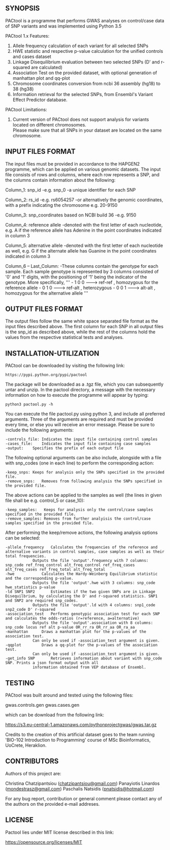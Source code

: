## SYNOPSIS


PACtool is a programme that performs GWAS analyses on control/case data of SNP variants and was implemented using Python 3.5

PACtool 1.x Features:
   
1. Allele frequency calculation of each variant for all selected SNPs
2. HWE statistic and  respective p-value calculation for the unified controls and cases dataset
3. Linkage Disequilibrium evaluation between two selected SNPs  (D' and r-squared are calculated)
4. Association Test on the provided dataset, with optional generation of manhattan plot and qq-plot
5. Chromosome coordinates conversion from ncbi 36 assembly (hg18) to 38 (hg38)
6. Information retrieval for the selected SNPs, from Ensembl's Variant Effect Predictor database.

PACtool Limitations:
	 
1. Current version of PACtool does not support analysis for variants located on different chromosomes.   
   Please make sure that all SNPs in your dataset are located on the same chromosome.


## INPUT FILES FORMAT

The input files must be provided in accordance to the HAPGEN2 programme, which can be
applied on various genomic datasets. The input file consists of rows and columns, 
where each row represents a SNP, and the columns contain information about the following: 

Column_1: snp_id
	-e.g. snp_0
	-a unique identifier for each SNP 
	

Column_2: rs_id 
	-e.g. rs6054257
	-or alternatively  the genomic coordinates, with a prefix indicating the chromosome e.g. 20-9150

Column_3: snp_coordinates based on NCBI build 36
	-e.g. 9150

Column_4: reference allele
	-denoted with the first letter of each nucleotide, e.g. A if the reference allele has Adenine in the point coordinates indicated in column 3

Column_5: alternative allele
	-denoted with the first letter of each nucleotide as well, e.g. G if the alternate allele has Guanine in the point coordinates indicated in column 3

Column_6 – Last_Column:
	-These columns contain the genotype for each sample. 
	 Each sample genotype is represented by 3 columns consisted of '0' and '1' digits, 
	 with the positioning of '1' being the indicator of the genotype. 
	 More specifically,
   '''
	- 1 0 0 --->  ref-ref , homozygous for the reference allele 
	- 0 1 0 --->  ref-alt , heterozygous
	- 0 0 1 --->  alt-alt , homozygous for the alternative allele
  '''

## OUTPUT FILES FORMAT

The output files follow the same white space separated file format as the input files described above. 
The first column for each SNP in all output files is the snp_id as described above, 
while the rest of the columns hold the values from the respective statistical tests and analyses.


## INSTALLATION-UTILIZATION

PACtool can be downloaded by visiting the following link:

	https://pypi.python.org/pypi/pactool

The package will be downloaded as a .tgz file, which you can subsequently untar and unzip. 
In the pactool directory, a message with the necessary information on how to execute the programme will appear by typing:

	python3 pactool.py -h

You can execute the file pactool.py using python 3, and include all preferred arguments. 
Three of the arguments are required and must be provided every time, or else you will receive an error message. 
Please be sure to include the following arguments:

	-controls_file: Indicates the input file containing control samples
	-cases_file:	Indicates the input file containing case samples
	-output:	Specifies the prefix of each output file

The following optional arguments can be also include, alongside with a file with snp_codes (one in each line) to 
perform the corresponding action:
	
	-keep_snps:	Keeps for analysis only the SNPs specified in the provided file.
	-remove_snps:	Removes from following analysis the SNPs specified in the provided file.

The above actions can be applied to the samples as well (the lines in given file shall be e.g. control_5 or case_10):

	-keep_samples:   Keeps for analysis only the control/case samples specified in the provided file.
	-remove_samples: Removes from further analyisis the control/case samples specified in the provided file.

After performing the keep/remove actions, the following analysis options can be selected:

	-allele_frequency 	Calculates the frequencies of the reference and alternative variants in control samples, case samples as well as their total frequencies.
				Outputs the file 'output'.frequency with 7 columns: snp_code ref_freq_control alt_freq_control ref_freq_cases alt_freq_cases ref_freq_total alt_freq_total
	-hwe			Calculates the Hardy-Weinberg Equilibrium statistic and the corresponding p-value.
				Outputs the file 'output'.hwe with 3 columns: snp_code hwe_statistics p-value
	-ld SNP1 SNP2		Estimates if the two given SNPs are in Linkage Disequilbrium, by calculating the D' and r-squared statistics. SNP1 and SNP2 are required snp_codes.
				Outputs the file 'output'.ld with 4 columns: snp1_code snp2_code D' r-squared
	-association_test	Performs genotypic association test for each SNP and calculates the odds-ratios (r=reference, a=alternative)
				Outputs the file 'output'.association with 8 columns: snp_code locus ref alt p-value OR_rr_ra OR_rr_aa OR_ra_aa
	-manhattan		Draws a manhattan plot for the p-values of the association test.
				Can only be used if -association_test argument is given.
	-qqplot			Draws a qq-plot for the p-values of the association test.
				Can only be used if -association_test argument is given.
	-get_info SNP		Retrieves information about variant with snp_code SNP. Prints a json format output with all
				information obtained from VEP database of Ensembl.



## TESTING

PACtool was built around and tested using the following files:

gwas.controls.gen
gwas.cases.gen


which can be download from the following link:

https://s3.eu-central-1.amazonaws.com/pythonprojectgwas/gwas.tar.gz

Credits to the creation of this artificial dataset goes to the team running 
'BIO-102 Introduction to Programming' course of MSc Bioinformatics, UoCrete, Heraklion.



## CONTRIBUTORS

Authors of this project are:

Christina Chatzipantsiou  (chatzipantsiou@gmail.com)
Panayiotis Linardos       (mondestrasz@gmail.com)
Paschalis Natsidis        (pnatsidis@hotmail.com)

For any bug report, contribution or general comment please contact any of the authors on the provided e-mail addreses.


## LICENSE

Pactool lies under MIT license described in this link:

https://opensource.org/licenses/MIT
